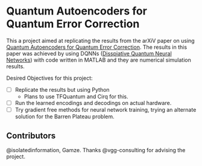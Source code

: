 # Quantum Autoencoders for Quantum Error Correction
This a project aimed at replicating the results from the arXiV paper on using [Quantum Autoencoders for Quantum Error Correction](https://arxiv.org/abs/2202.00555). The results in this paper was achieved by using DQNNs ([Disspiative Quantum Neural Networks](https://github.com/qigitphannover/DeepQuantumNeuralNetworks)) with code written in MATLAB and they are numerical simulation results. 

Desired Objectives for this project:

- [ ] Replicate the results but using Python     
  - Plans to use TFQuantum and Cirq for this.      
- [ ] Run the learned encodings and decodings on actual hardware.        
- [ ] Try gradient free methods for neural network training, trying an alternate solution for the Barren Plateau problem.

## Contributors
@isolatedinformation, Gamze. Thanks @vgg-consulting for advising the project.
